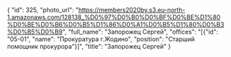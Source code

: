 {
    "id": 325,
    "photo_url": "https://members2020by.s3.eu-north-1.amazonaws.com/128138_%D0%97%D0%B0%D0%BF%D0%BE%D1%80%D0%BE%D0%B6%D0%B5%D1%86%D0%A1%D0%B5%D1%80%D0%B3%D0%B5%D0%B9",
    "full_name": "Запорожец Сергей",
    "offices": "[{\"id\": \"05-01\", \"name\": \"Прокуратура г.Жодино\", \"position\": \"Старший помощник прокурора\"}]",
    "title": "Запорожец Сергей"
}